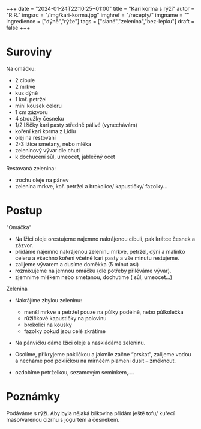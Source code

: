 
+++
date = "2024-01-24T22:10:25+01:00"
title = "Kari korma s rýží"
autor = "R.R."
imgsrc = "/img/kari-korma.jpg"
imghref = "/recepty/"
imgname = ""
ingredience = ["dýně","rýže"]
tags = ["slané","zelenina","bez-lepku"]
draft = false
+++


# Suroviny
Na omáčku:
- 2 cibule
- 2 mrkve
- kus dýně
- 1 koř. petržel
- mini kousek celeru
- 1 cm zázvoru
- 4 stroužky česneku
- 1/2 lžičky kari pasty středně pálivé (vynechávám)
- koření kari korma z Lidlu
- olej na restování
- 2-3 lžíce smetany, nebo mléka
- zeleninový vývar dle chuti
- k dochucení sůl, umeocet, jablečný ocet

Restovaná zelenina:
- trochu oleje na pánev
- zelenina mrkve, koř. petržel a brokolice/ kapustičky/ fazolky...



# Postup
"Omáčka"
- Na lžíci oleje orestujeme najemno nakrájenou cibuli, pak krátce česnek a zázvor.
- přidáme najemno nakrájenou zeleninu mrkve, petržel, dýni a malinko celeru a všechno koření včetně kari pasty a vše minutu restujeme.
- zalijeme vývarem a dusíme  doměkka (5 minut asi)
- rozmixujeme na jemnou omáčku (dle potřeby přiléváme vývar).
- zjemníme mlékem nebo smetanou, dochutíme ( sůl, umeocet...)

Zelenina
- Nakrájíme zbylou zeleninu: 
    - menší mrkve a petržel pouze na půlky podélně, nebo půlkolečka
    - růžičkové kapustičky na polovinu 
    - brokolici na kousky
    - fazolky pokud jsou celé zkrátíme

- Na pánvičku dáme lžíci oleje a naskládáme zeleninu.
- Osolíme, přikryjeme pokličkou a jakmile začne “prskat”, zalijeme vodou a necháme pod pokličkou na mírněém plameni dusit – změknout.
- ozdobíme petrželkou, sezamovým semínkem,.... 

# Poznámky
Podáváme s rýží. Aby byla nějaká bílkovina přidám ještě tofu/ kuřecí maso/vařenou cizrnu s jogurtem a česnekem.

<!-- originál Jíme jinak na 2 porce
1 cibule
1 mrkev
kus dýně
1 petržel
1 cm zázvoru
2 stroužky česneku
1/2 lžičky kari pasty (středně pálivé)
špetka mletého koriandru
pár semínek fenyklu
pár semínek anýzu
1/2 lžičky mletého kari
menší hrst kešu ořechů
2 lžíce oleje
2-3 lžíce rostlinné smetany
zelenina: brokolice, kapustičky, fazolky, mrkev
zeleninový vývar dle chuti
k dochucení: sůl, umeocet, jablečný ocet --> 